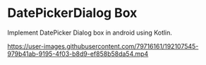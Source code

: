 # DatePickerDialog Box
Implement DatePicker Dialog box in android using Kotlin.




https://user-images.githubusercontent.com/79716161/192107545-979b41ab-9195-4f03-b8d9-ef858b58da54.mp4
